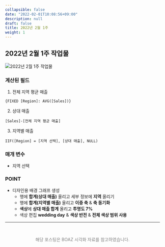 ```yaml
---
collapsible: false
date: "2022-02-01T10:08:56+09:00"
description: null
draft: false
title: 2022년 2월 1주 
weight: 1
---
```


## 2022년 2월 1주 작업물

![2022년 2월 1주 작업물](images/posts/tableau/2022/2022_02_week1.png)

### 계산된 필드

1. 전체 지역 평균 매출
```
{FIXED [Region]: AVG([Sales])}
```

2. 상대 매출
```
[Sales]-[전체 지역 평균 매출]
```

3. 지역별 매출
```
IIF([Region] = [지역 선택], [상대 매출], NULL)
```

### 매개 변수
- 지역 선택

### POINT
- 디자인용 배경 그래프 생성
  - 행에 **합계(상대 매출)** 올리고 세부 정보에 **지역** 올리기
  - 행에 **합계(지역별 매출)** 올리고 **이중 축** & **축 동기화**
  - **색상**에 **상대 매출 합계** 올리고 **투명도 7%**
  - 색상 편집 **wedding day** & **색상 반전** & **전체 색상 범위 사용**

---
<br> 
<p style='text-align: center; color:gray'> 해당 포스팅은 BOAZ 시각화 자료를 참고하였습니다. </p>

<br>
<br>